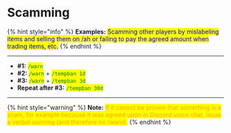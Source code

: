 # Scamming

{% hint style="info" %}
**Examples:** <mark style="color:blue;">Scamming other players by mislabeling items and selling them on /ah or failing to pay the agreed amount when trading items, etc.</mark>
{% endhint %}

***

* **#1:** <mark style="color:green;">`/warn`</mark>
* **#2:** <mark style="color:green;">`/warn`</mark> + <mark style="color:green;">`/tempban 1d`</mark>
* **#3:** <mark style="color:green;">`/warn`</mark> + <mark style="color:green;">`/tempban 3d`</mark>
* **Repeat after #3:** <mark style="color:green;">`/tempban 30d`</mark>

***

{% hint style="warning" %}
**Note:** <mark style="color:orange;">If it cannot be proven that something is a scam, for example because it was agreed upon in Discord voice chat, issue a verbal warning (and therefore no /warn).</mark>
{% endhint %}
